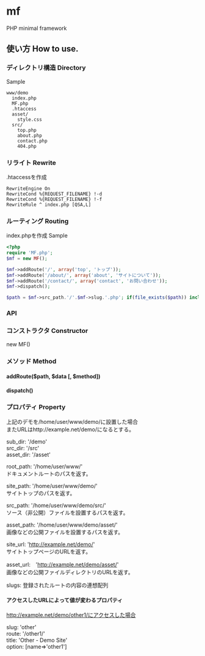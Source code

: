 # mf
PHP minimal framework

## 使い方 How to use.

### ディレクトリ構造 Directory
Sample
```
www/demo
  index.php
  MF.php
  .htaccess
  asset/
    style.css
  src/
    top.php
    about.php
    contact.php
    404.php
```

### リライト Rewrite

.htaccessを作成
```
RewriteEngine On
RewriteCond %{REQUEST_FILENAME} !-d
RewriteCond %{REQUEST_FILENAME} !-f
RewriteRule ^ index.php [QSA,L]
```

### ルーティング Routing
index.phpを作成
Sample
```php
<?php
require 'MF.php';
$mf = new MF();

$mf->addRoute('/', array('top', 'トップ'));
$mf->addRoute('/about/', array('about', 'サイトについて'));
$mf->addRoute('/contact/', array('contact', 'お問い合わせ'));
$mf->dispatch();

$path = $mf->src_path.'/'.$mf->slug.'.php'; if(file_exists($path)) include $path;
```

### API

### コンストラクタ Constructor
new MF()

### メソッド Method

#### addRoute($path, $data [, $method])

#### dispatch()

### プロパティ Property
上記のデモを/home/user/www/demo/に設置した場合  
またURLはhttp://example.net/demo/になるとする。  

sub_dir: '/demo'  
src_dir: '/src'  
asset_dir: '/asset'  

root_path: '/home/user/www/'  
ドキュメントルートのパスを返す。  

site_path: '/home/user/www/demo/'  
サイトトップのパスを返す。  

src_path: '/home/user/www/demo/src/'  
ソース（非公開）ファイルを設置するパスを返す。  

asset_path: '/home/user/www/demo/asset/'  
画像などの公開ファイルを設置するパスを返す。  

site_url: 'http://example.net/demo/'  
サイトトップページのURLを返す。  

asset_url:　'http://example.net/demo/asset/'  
画像などの公開ファイルディレクトリのURLを返す。  

slugs: 登録されたルートの内容の連想配列  

#### アクセスしたURLによって値が変わるプロパティ
http://example.net/demo/other1/にアクセスした場合

slug: 'other'  
route: '/other1/'  
title: 'Other - Demo Site'  
option: [name=>'other1']
